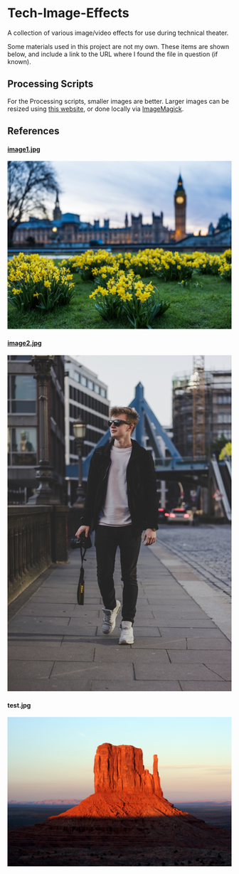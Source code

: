 # Tech-Image-Effects
A collection of various image/video effects for use during technical theater. 

Some materials used in this project are not my own. These items are shown below, and include a link to the URL where I found the file in question (if known).

## Processing Scripts
For the Processing scripts, smaller images are better. Larger images can be resized using [this website](http://resizeimage.net/), or done locally via [ImageMagick](https://www.imagemagick.org/script/index.php). 

## References

#### [image1.jpg](https://unsplash.com/photos/Z1tWLxk7krs)
![image1.jpg](/resources/image1.jpg)

#### [image2.jpg](https://unsplash.com/photos/P-CeaGknSJA)
![image2.jpg](/resources/image2.jpg)

#### test.jpg
![test.jpg](/resources/test.jpg)
